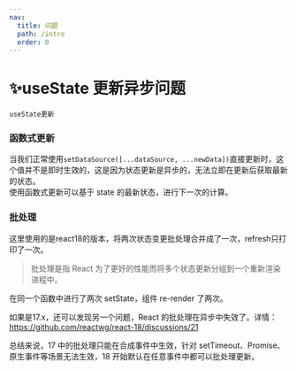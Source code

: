 ```yaml
---
nav:
  title: 问题
  path: /intro
  order: 0 
---
```


# ✨useState 更新异步问题

<code src="./Code.tsx">useState更新</code>

### 函数式更新

当我们正常使用`setDataSource([...dataSource, ...newData])`直接更新时，这个值并不是即时生效的，这是因为状态更新是异步的，无法立即在更新后获取最新的状态。  
使用函数式更新可以基于 state 的最新状态，进行下一次的计算。

### 批处理

这里使用的是react18的版本，将两次状态变更批处理合并成了一次，refresh只打印了一次。


> 批处理是指 React 为了更好的性能而将多个状态更新分组到一个重新渲染进程中。

在同一个函数中进行了两次 setState，组件 re-render 了两次。  
    
如果是17.x，还可以发现另一个问题，React 的批处理在异步中失效了。详情：https://github.com/reactwg/react-18/discussions/21

总结来说，17 中的批处理只能在合成事件中生效，针对 setTimeout、Promise、原生事件等场景无法生效，18 开始默认在任意事件中都可以批处理更新。

